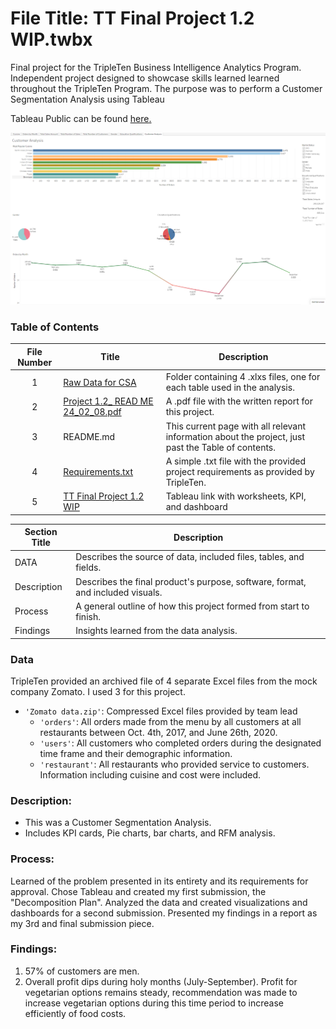 # File Title: TT Final Project 1.2 WIP.twbx

Final project for the TripleTen Business Intelligence Analytics Program. Independent project designed to showcase skills learned learned throughout the TripleTen Program. The purpose was to perform a Customer Segmentation Analysis using Tableau

Tableau Public can be found <a href='https://public.tableau.com/views/TTFinalProject1_2WIP/CustomerAnalysis?:language=en-US&:sid=&:display_count=n&:origin=viz_share_link' target=_blank><u>here</u>. </a>

[<img src="https://github.com/LeeRIII/Data_projects_TripleTen/blob/main/Images/customer_segmentation.png" alt="Customer_segmentation">](https://public.tableau.com/views/TTFinalProject1_2WIP/CustomerAnalysis?:language=en-US&:sid=&:display_count=n&:origin=viz_share_link)

### Table of Contents
| File Number | Title | Description |
| :-----------: | ----------- |----------- |
| 1 | [Raw Data for CSA](https://drive.google.com/drive/folders/1z4YL7AuoTFkz-i7iZOYcVSlGiU9hsaVb?usp=sharing) | Folder containing 4 .xlxs files, one for each table used in the analysis. |
| 2 | [Project 1.2_ READ ME 24_02_08.pdf](https://drive.google.com/file/d/1x2dZJuz5u4IVRqdp1S2BYmFyRcE7msmt/view) | A .pdf file with the written report for this project. |
| 3 | README.md | This current page with all relevant information about the project, just past the Table of contents. |
| 4 | [Requirements.txt](https://github.com/LeeRIII/Data_projects_TripleTen/blob/main/Customer%20Analysis%20Segmentation/Requirements.txt) | A simple .txt file with the provided project requirements as provided by TripleTen. |
| 5 | [TT Final Project 1.2 WIP](https://public.tableau.com/app/profile/lee.redfearn/viz/TTFinalProject1_2WIP/CustomerAnalysis) | Tableau link with worksheets, KPI, and dashboard |

| Section Title | Description |
| ----------- |----------- |
| DATA | Describes the source of data, included files, tables, and fields. |
| Description | Describes the final product's purpose, software, format, and included visuals. |
| Process | A general outline of how this project formed from start to finish. |
| Findings | Insights learned from the data analysis. |

### Data
TripleTen provided an archived file of 4 separate Excel files from the mock company Zomato. I used 3 for this project.
- `'Zomato data.zip'`: Compressed Excel files provided by team lead
    - `'orders'`: All orders made from the menu by all customers at all restaurants between Oct. 4th, 2017, and June 26th, 2020.
    - `'users'`: All customers who completed orders during the designated time frame and their demographic information.
    - `'restaurant'`: All restaurants who provided service to customers. Information including cuisine and cost were included.

### Description:
- This was a Customer Segmentation Analysis.
- Includes KPI cards, Pie charts, bar charts, and RFM analysis.

### Process:
Learned of the problem presented in its entirety and its requirements for approval.
Chose Tableau and created my first submission, the "Decomposition Plan".
Analyzed the data and created visualizations and dashboards for a second submission.
Presented my findings in a report as my 3rd and final submission piece.

### Findings:
1. 57% of customers are men.
2. Overall profit dips during holy months (July-September). Profit for vegetarian options remains steady, recommendation was made to increase vegetarian options during this time period to increase efficiently of food costs. 
